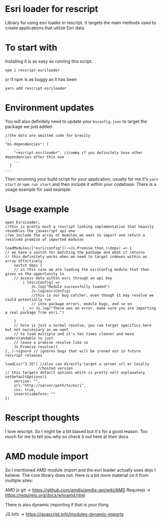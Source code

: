 # Esri loader for rescript
Library for using esri loader in rescript. It targets the main methods used to create applications that utilize Esri data.

# To start with
Installing it is as easy as running this script:
```
npm i rescript-esriloader
```

or if npm is as buggy as it has been

```
yarn add rescript-esriloader
```
# Environment updates
You will also definitely need to update your ``bsconfig.json`` to target the package we just added
```
//the dots are omitted code for brevity 
...
"bs-dependencies": [
    ...
    "rescript-esriloader", //comma if you definitely have other dependencies after this one
    ...
  ]
...
```
Then rerunning your build script for your application, usually for me it's ``yarn start`` or ``npm run start`` and then include it within your codebase. There is a usage example for said example.
# Usage example
```
open EsriLoader;
//this is pretty much a rescript looking implementation that heavily resembles the javascript api one
//we include the array of modules we want to import and return a resolved promise of imported modules

loadModules(["esri/config"])->Js.Promise.then_((deps) => {
// we have a switch for matching the package and what it returns
// this definitely works when we need to target indexes within an array effectively
    switch deps {
    // in this case we are loading the esriConfig module that then gives us the opportunity to
    // access data within esri through an api key
        | [esriConfig] => 
            Js.log("Module successfully loaded")
            Js.log(esriConfig)
            //this is our bug catcher, even though it may resolve we could potentially run
            // into package errors, module bugs, and so on
        | _=> Js.log("There was an error, make sure you are importing a real package from esri.")
        
    }
    // here is just a normal resolve, you can target specifics here but not neccessary as we want
    // to load multiple and it's ten times cleaner and more understandable to just 
    // leave a promise resolve like so
    Js.Promise.resolve()
},_)->ignore // ignores bugs that will be ironed out in future rescript releases

loadCss("3.35") //also can directly target a server url or locally
               //hosted version
// this targets default options which is pretty self explanatory 
setDefaultOptions({
    version: "",
    url:"http://server/path/to/esri",
    css: true,
    insertCssBefore: ""
})

```

# Rescript thoughts
I love rescript. So I might be a bit biased but it's for a good reason. Too much for me to tell you why so check it out here at their docs 

# AMD module import
So I mentioned AMD module import and the esri loader actually uses dojo I believe. The core library does not. Here is a bit more material on it from multiple sites:

AMD js git -> https://github.com/amdjs/amdjs-api/wiki/AMD
Requirejs -> https://requirejs.org/docs/whyamd.html

There is also dynamic importing if that is your thing

JS Info -> https://javascript.info/modules-dynamic-imports

